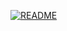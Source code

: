 [![README](https://img.shields.io/badge/readme-pt_br-green?style=for-the-badge)](https://github.com/vitork15/vitork15/blob/main/README.md)
